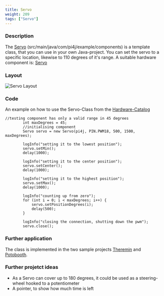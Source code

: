 ```yaml
---
title: Servo
weight: 209
tags: ["Servo"]
---
```

### Description
The [Servo](https://github.com/Pi4J/pi4j-example-components/tree/Dev-Arcade/src/main/java/com/pi4j/example/components) (src/main/java/com/pi4j/example/components) is a template class, that you can use in your own Java-project.
You can set the servo to a specific location, likewise to 110 degrees of it's range.
A suitable hardware component is: [Servo](https://www.berrybase.de/bauelemente/elektromagnetische-bauelemente/motoren-servos/sg92r-micro-servo)

### Layout
![Servo Layout](/assets/documentation/device-examples/Layout-servo.png)

### Code
An example on how to use the Servo-Class from the [Hardware-Catalog](https://github.com/Pi4J/pi4j-example-components)

```
//testing component has only a valid range in 45 degrees
        int maxDegrees = 45;
        //initialising component
        Servo servo = new Servo(pi4j, PIN.PWM18, 500, 1500, maxDegrees);

        logInfo("setting it to the lowest position");
        servo.setMin();
        delay(1000);

        logInfo("setting it to the center position");
        servo.setCenter();
        delay(1000);

        logInfo("setting it to the highest position");
        servo.setMax();
        delay(1000);

        logInfo("counting up from zero");
        for (int i = 0; i < maxDegrees; i++) {
            servo.setPositionDegrees(i);
            delay(500);
        }

        logInfo("closing the connection, shutting down the pwm");
        servo.close();
```

### Further application
The class is implemented in the two sample projects [Theremin](https://github.com/DieterHolz/RaspPiTheremin) and [Potobooth](https://github.com/DieterHolz/PhotoBooth).

### Further projetct ideas
- As a Servo can cover up to 180 degrees, it could be used as a steering-wheel hooked to a potentiometer
- A pointer, to show how much time is left

